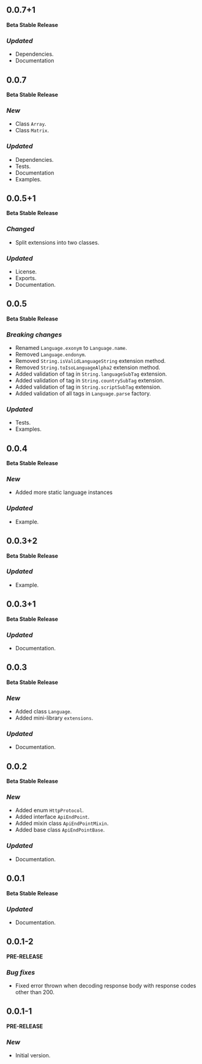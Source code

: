 <!-- 
BSD 3-Clause License
Copyright (c) 2022, GM Consult Pty Ltd
All rights reserved. 
-->

## 0.0.7+1
**Beta Stable Release**

### *Updated*
* Dependencies.
* Documentation

## 0.0.7
**Beta Stable Release**

### *New*
- Class `Array`.
- Class `Matrix`.

### *Updated*
* Dependencies.
* Tests.
* Documentation
* Examples.

## 0.0.5+1
**Beta Stable Release**

### *Changed*
* Split extensions into two classes.

### *Updated*
* License.
* Exports.
* Documentation.

## 0.0.5
**Beta Stable Release**

### *Breaking changes*
* Renamed `Language.exonym` to `Language.name`.
* Removed `Language.endonym`.
* Removed `String.isValidLanguageString` extension method.
* Removed `String.toIsoLanguageAlpha2` extension method.
* Added validation of tag in `String.languageSubTag` extension.
* Added validation of tag in `String.countrySubTag` extension.
* Added validation of tag in `String.scriptSubTag` extension.
* Added validation of all tags in `Language.parse` factory.

### *Updated*
* Tests.
* Examples.

## 0.0.4
**Beta Stable Release**

### *New*
* Added more static language instances

### *Updated*
* Example.

## 0.0.3+2
**Beta Stable Release**

### *Updated*
* Example.

## 0.0.3+1
**Beta Stable Release**

### *Updated*
* Documentation.

## 0.0.3
**Beta Stable Release**

### *New*
- Added class `Language`.
- Added mini-library `extensions`.

### *Updated*
* Documentation.

## 0.0.2
**Beta Stable Release**

### *New*
- Added enum `HttpProtocol`.
- Added interface `ApiEndPoint`.
- Added mixin class `ApiEndPointMixin`.
- Added base class `ApiEndPointBase`.

### *Updated*
* Documentation.

## 0.0.1
**Beta Stable Release**

### *Updated*
* Documentation.

## 0.0.1-2
**PRE-RELEASE**

### *Bug fixes*
* Fixed error thrown when decoding response body with response codes other than 200.

## 0.0.1-1
**PRE-RELEASE**

### *New*
* Initial version.